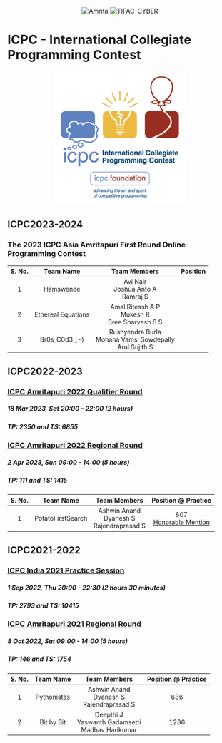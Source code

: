 <p align="center">
    <img src="https://amrita-tifac-cyber-blockchain.github.io/Amrita-TIFAC-Cyber-Blockchain/AVV_PNG.png" alt ="Amrita" width="300" />
    <img src="https://amrita-tifac-cyber-blockchain.github.io/Amrita-TIFAC-Cyber-Blockchain/TIFAC-CORE_in_Cyber_Security.png" alt ="TIFAC-CYBER" width="120" />
</p>

# ICPC - International Collegiate Programming Contest 

<p align="center">
    <img src="images/ICPC_Logo.png" alt ="ICPC" width="300" />
</p>


## ICPC2023-2024
### The 2023 ICPC Asia Amritapuri First Round Online Programming Contest

| S. No. | Team Name | Team Members | Position | 
|:------:|:---------:|:------------:|:--------:|
| 1 | Hamswenee | Avi Nair <br/> Joshua Anto A <br/> Ramraj S |
| 2 | Ethereal Equations |Amal Ritessh A P <br/> Mukesh R <br/> Sree Sharvesh S S |
| 3 | Br0s_C0d3_;-) | Rushyendra Burla <br/> Mohana Vamsi Sowdepally <br/> Arul Sujith S |

## ICPC2022-2023
### [ICPC Amritapuri 2022 Qualifier Round](https://codedrills.io/contests/icpc-amritapuri-2022-qualifier-round)
##### 18 Mar 2023, Sat 20:00 - 22:00 (2 hours)
##### TP: 2350 and TS: 6855
### [ICPC Amritapuri 2022 Regional Round](https://codedrills.io/contests/icpc-amritapuri-2022-regional-round)
#####  2 Apr 2023, Sun 09:00 - 14:00  (5 hours)
##### TP: 111 and TS: 1415

| S. No. | Team Name | Team Members | Position @ Practice | 
|:------:|:---------:|:------------:|:--------:|
| 1 | PotatoFirstSearch | Ashwin Anand <br/> Dyanesh S <br/> Rajendraprasad S |  607 <br/> [Honorable Mention](Cert/Certificate_Place_2022-23.pdf) | 

## ICPC2021-2022
### [ICPC India 2021 Practice Session](https://codedrills.io/contests/icpc-india-2021-practice-session)
##### 1 Sep 2022, Thu 20:00 - 22:30 (2 hours 30 minutes)
##### TP: 2793 and TS: 10415
### [ICPC Amritapuri 2021 Regional Round](https://codedrills.io/contests/icpc-amritapuri-2021-regional-round)
##### 8 Oct 2022, Sat 09:00 - 14:00 (5 hours)
##### TP: 146 and TS: 1754

| S. No. | Team Name | Team Members | Position @ Practice | 
|:------:|:---------:|:------------:|:--------:|
| 1 | Pythonistas | Ashwin Anand <br/> Dyanesh S <br/> Rajendraprasad S | 636 | 
| 2 | Bit by Bit | Deepthi J <br/> Yaswanth Gadamsetti <br/> Madhav Harikumar | 1286 |
